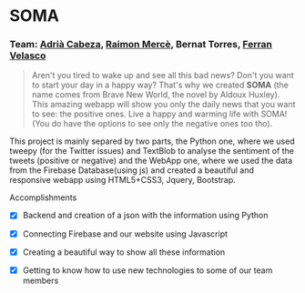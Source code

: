 # SOMA

### Team: [Adrià Cabeza](https://github.com/adriacabeza), [Raimon Mercè](https://github.com/raimonmerce), Bernat Torres, [Ferran Velasco](https://github.com/Ferja)



> Aren't you tired to wake up and see all this bad news? Don't you want to start your day in a happy way? That's why we created **SOMA** (the name comes from Brave New World, the novel by Aldoux Huxley). This amazing webapp will show you only the daily news that you want to see: the positive ones. Live a happy and warming life with SOMA! (You do have the options to see only the negative ones too tho).

This project is mainly separed by two parts, the Python one, where we used tweepy (for the Twitter issues) and TextBlob to analyse the sentiment of the tweets (positive or negative) and the WebApp one, where we used the data from the Firebase Database(using js) and created a beautiful and responsive webapp using HTML5+CSS3, Jquery, Bootstrap.



Accomplishments

- [x] Backend and creation of a json with the information using Python
- [x] Connecting Firebase and our website using Javascript
- [x] Creating a beautiful way to show all these information 
- [x] Getting to know how to use new technologies to some of our team members

